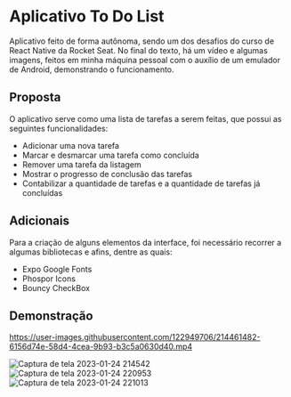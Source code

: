 # Aplicativo To Do List
Aplicativo feito de forma autônoma, sendo um dos desafios do curso de React Native da Rocket Seat. No final do texto, há um vídeo
e algumas imagens, feitos em minha máquina pessoal com o auxílio de um emulador de Android, demonstrando o funcionamento.
## Proposta
O aplicativo serve como uma lista de tarefas a serem feitas, que possui as seguintes funcionalidades:
* Adicionar uma nova tarefa
* Marcar e desmarcar uma tarefa como concluída
* Remover uma tarefa da listagem
* Mostrar o progresso de conclusão das tarefas
* Contabilizar a quantidade de tarefas e a quantidade de tarefas já concluídas
## Adicionais
Para a criação de alguns elementos da interface, foi necessário recorrer a algumas bibliotecas e afins, dentre as quais:
* Expo Google Fonts 
* Phospor Icons
* Bouncy CheckBox
## Demonstração




https://user-images.githubusercontent.com/122949706/214461482-6156d74e-58d4-4cea-9b93-b3c5a0630d40.mp4

![Captura de tela 2023-01-24 214542](https://user-images.githubusercontent.com/122949706/214462201-2cf0221d-24a4-4b63-98ae-13ce5fae77b9.png)
![Captura de tela 2023-01-24 220953](https://user-images.githubusercontent.com/122949706/214465156-7ee635d7-a5c8-4a2a-a180-e523f9ba22ce.png)
![Captura de tela 2023-01-24 221013](https://user-images.githubusercontent.com/122949706/214465143-d914a57d-355d-4a89-932f-8a4c6f7fae05.png)
